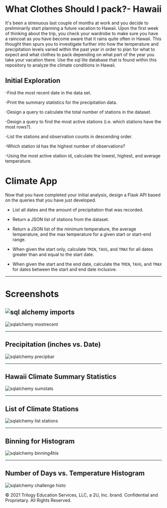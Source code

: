 # What Clothes Should I pack?- Hawaii

It's been a strenuous last couple of months at work and you decide to preliminarily start planning a future vacation to Hawaii. Upon the first week of thinking about the trip, you check your wardrobe to make sure you have a raincoat as you have become aware that it rains quite often in Hawaii. This thought then spurs you to investigate further into how the temperature and precipitation levels varied within the past year in order to plan for what to expect and what clothes to pack depending on what part of the year you take your vacation there. Use the sql lite database that is found within this repository to analyze the climate conditions in Hawaii. 

## Initial Exploration

-Find the most recent date in the data set.

-Print the summary statistics for the precipitation data.

-Design a query to calculate the total number of stations in the dataset.

-Design a query to find the most active stations (i.e. which stations have the most rows?).

-List the stations and observation counts in descending order.

-Which station id has the highest number of observations?

-Using the most active station id, calculate the lowest, highest, and average temperature.

# Climate App

Now that you have completed your initial analysis, design a Flask API based on the queries that you have just developed.


  * List all dates and the amount of precipitation that was recorded.

  * Return a JSON list of stations from the dataset.

  * Return a JSON list of the minimum temperature, the average temperature, and the max temperature for a given start or start-end range.

  * When given the start only, calculate `TMIN`, `TAVG`, and `TMAX` for all dates greater than and equal to the start date.

  * When given the start and the end date, calculate the `TMIN`, `TAVG`, and `TMAX` for dates between the start and end date inclusive.

--------------------------------------------------------------------------------------------------------------------------------------------------------------------------------------
  
  # Screenshots
  
![sql alchemy imports](https://user-images.githubusercontent.com/101612220/202082472-592a0007-4e87-4bae-8751-0d72ca385aea.png)
--------------------------------------------------------------------------------------------------------------------------------------------------------------------

![sqlalchemy mostrecent](https://user-images.githubusercontent.com/101612220/202082537-dd91b556-3f93-4dac-8203-ec7a96d5f0b3.png)

--------------------------------------------------------------------------------------------------------------------------------------------------------------------

## Precipitation (inches vs. Date)
![sqlalchemy precipbar](https://user-images.githubusercontent.com/101612220/202082564-a645516a-cdf3-428f-8246-7da6c3e8cf31.png)

--------------------------------------------------------------------------------------------------------------------------------------------------------------------

## Hawaii Climate Summary Statistics
![sqlalchemy sumstats](https://user-images.githubusercontent.com/101612220/202082583-43cbd0f5-5c04-4a5c-9c7a-dbf24f635a37.png)

--------------------------------------------------------------------------------------------------------------------------------------------------------------------

## List of Climate Stations
![sqlalchemy list stations](https://user-images.githubusercontent.com/101612220/202082642-0279429c-e210-4dd6-9ffc-df14ae3aaaf8.png)

--------------------------------------------------------------------------------------------------------------------------------------------------------------------

## Binning for Histogram
![sqlalchemy binning4his](https://user-images.githubusercontent.com/101612220/202082677-6b00dffa-0ec5-4598-9837-01725757f147.png)

--------------------------------------------------------------------------------------------------------------------------------------------------------------------

## Number of Days vs. Temperature Histogram
![sqlalchemy challenge histo](https://user-images.githubusercontent.com/101612220/202082007-c9f6f8b9-6b1e-4128-ae54-ffdc44a2a32a.png)




© 2021 Trilogy Education Services, LLC, a 2U, Inc. brand. Confidential and Proprietary. All Rights Reserved.
